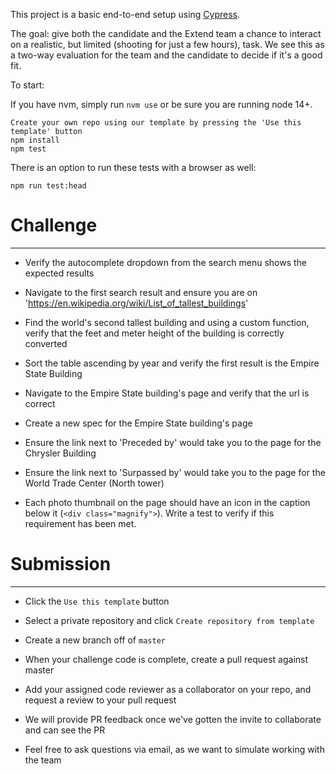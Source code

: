 This project is a basic end-to-end setup using [Cypress](https://docs.cypress.io/).

The goal: give both the candidate and the Extend team a chance to interact on a realistic, but limited (shooting for just a few hours), task. We see this as a two-way evaluation for the team and the candidate to decide if it's a good fit.

To start:

If you have nvm, simply run `nvm use` or be sure you are running node 14+.

```
Create your own repo using our template by pressing the 'Use this template' button
npm install
npm test
```

There is an option to run these tests with a browser as well:

```
npm run test:head
```

# Challenge

---

-   Verify the autocomplete dropdown from the search menu shows the expected results

-   Navigate to the first search result and ensure you are on 'https://en.wikipedia.org/wiki/List_of_tallest_buildings'

-   Find the world's second tallest building and using a custom function, verify that the feet and meter height of the building is correctly converted

-   Sort the table ascending by year and verify the first result is the Empire State Building

-   Navigate to the Empire State building's page and verify that the url is correct

-   Create a new spec for the Empire State building's page

-   Ensure the link next to 'Preceded by' would take you to the page for the Chrysler Building

-   Ensure the link next to 'Surpassed by' would take you to the page for the World Trade Center (North tower)

-   Each photo thumbnail on the page should have an icon in the caption below it (`<div class="magnify">`). Write a test to verify if this requirement has been met.

# Submission

---

-   Click the `Use this template` button

-   Select a private repository and click `Create repository from template`

-   Create a new branch off of `master`

-   When your challenge code is complete, create a pull request against master

-   Add your assigned code reviewer as a collaborator on your repo, and request a review to your pull request

-   We will provide PR feedback once we've gotten the invite to collaborate and can see the PR

-   Feel free to ask questions via email, as we want to simulate working with the team
